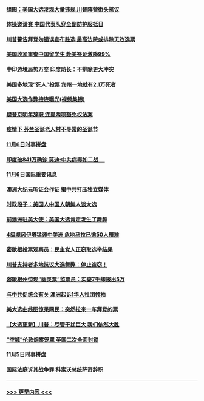 #### [组图：美国大选发现大量违规 川普阵营街头抗议](../pages/prog202/a102981133.md?t=11071502) 
#### [体操邀请赛 中国代表队穿全副防护服抵日](../pages/prog202/a102981150.md?t=11071502) 
#### [川普警告拜登勿错误宣布胜选 最高法院或排除无效选票](../pages/prog202/a102981091.md?t=11071502) 
#### [美国收紧审查中国留学生 赴美签证激降99%](../pages/prog202/a102981128.md?t=11071502) 
#### [中印边境局势万变 印度防长：不排除更大冲突](../pages/prog202/a102981116.md?t=11071502) 
#### [美国多地现“死人”投票 宾州一地就有2.1万死者](../pages/prog202/a102981089.md?t=11071502) 
#### [美国大选作弊接连曝光(视频集锦)](../pages/prog202/a102981021.md?t=11071502) 
#### [疑普京明年辞职 连提两项豁免权法案](../pages/prog202/a102980685.md?t=11071502) 
#### [疫情下 芬兰圣诞老人村不寻常的圣诞节](../pages/prog202/a102980913.md?t=11071502) 
#### [11月6日时事拼盘](../pages/prog202/a102980906.md?t=11071502) 
#### [印度破841万确诊 莫迪:中共病毒如二战  　](../pages/prog202/a102980750.md?t=11071502) 
#### [11月6日国际重要讯息](../pages/prog202/a102980583.md?t=11071502) 
#### [澳洲大纪元听证会作证 揭中共打压独立媒体](../pages/prog202/a102980509.md?t=11071502) 
#### [时政段子：美国人中国人朝鲜人谈大选](../pages/prog202/a102980510.md?t=11071502) 
#### [前澳洲驻美大使：美国大选肯定发生了舞弊](../pages/prog202/a102980492.md?t=11071502) 
#### [4级飓风伊塔猛袭中美洲 危地马拉已逾50人罹难](../pages/prog202/a102980382.md?t=11071502) 
#### [密歇根投票观察员：民主党人正窃取选举结果](../pages/prog202/a102980312.md?t=11071502) 
#### [川普支持者多地抗议大选舞弊：停止盗窃！](../pages/prog202/a102980292.md?t=11071502) 
#### [密歇根州惊现“幽灵票”监票员：实查7千却报出5万](../pages/prog202/a102980278.md?t=11071502) 
#### [与中共促统会有关 澳洲起诉1华人社团领袖](../pages/prog202/a102979677.md?t=11071502) 
#### [美大选曲线图惊呆网民：突然拉来一车拜登的票](../pages/prog202/a102980229.md?t=11071502) 
#### [【大选更新】川普：尽管干扰巨大 我们依然大胜](../pages/prog202/a102977799.md?t=11071502) 
#### [“空城”伦敦烟雾笼罩 英国二次全面封锁](../pages/prog202/a102980064.md?t=11071502) 
#### [11月5日时事拼盘](../pages/prog202/a102980038.md?t=11071502) 
#### [国际法庭诉其战争罪 科索沃总统萨奇辞职](../pages/prog202/a102980029.md?t=11071502) 

----
#### [ >>> 更早内容 <<< ](../indexes/prog202-earlier.md)
